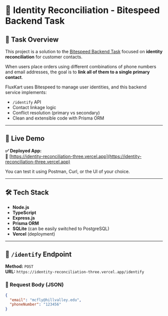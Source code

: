 # 🧠 Identity Reconciliation - Bitespeed Backend Task

## 📌 Task Overview

This project is a solution to the [Bitespeed Backend Task](https://www.bitespeed.in/) focused on **identity reconciliation** for customer contacts.

When users place orders using different combinations of phone numbers and email addresses, the goal is to **link all of them to a single primary contact**.

FluxKart uses Bitespeed to manage user identities, and this backend service implements:

- `/identify` API
- Contact linkage logic
- Conflict resolution (primary vs secondary)
- Clean and extensible code with Prisma ORM

---

## 🚀 Live Demo

**✅ Deployed App:**  
🔗 [https://identity-reconciliation-three.vercel.app](https://identity-reconciliation-three.vercel.app)

You can test it using Postman, Curl, or the UI of your choice.

---

## 🛠️ Tech Stack

- **Node.js**
- **TypeScript**
- **Express.js**
- **Prisma ORM**
- **SQLite** (can be easily switched to PostgreSQL)
- **Vercel** (deployment)

---

## 🔄 `/identify` Endpoint

**Method:** `POST`  
**URL:** `https://identity-reconciliation-three.vercel.app/identify`

### 🔸 Request Body (JSON)

```json
{
  "email": "mcfly@hillvalley.edu",
  "phoneNumber": "123456"
}
